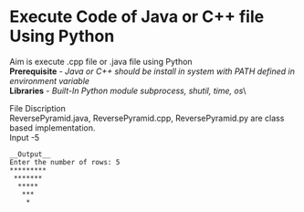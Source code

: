 # Execute Code of Java or C++ file Using Python
Aim is execute .cpp file or .java file using Python\
__Prerequisite__ - _Java or C++ should be install in system with PATH defined in environment variable_\
__Libraries__ - _Built-In Python module subprocess, shutil, time, os_\

File Discription\
ReversePyramid.java, ReversePyramid.cpp, ReversePyramid.py are class based implementation.\
Input -5

```
__Output__
Enter the number of rows: 5
*********
 *******
  *****
   ***
    *
 ```
